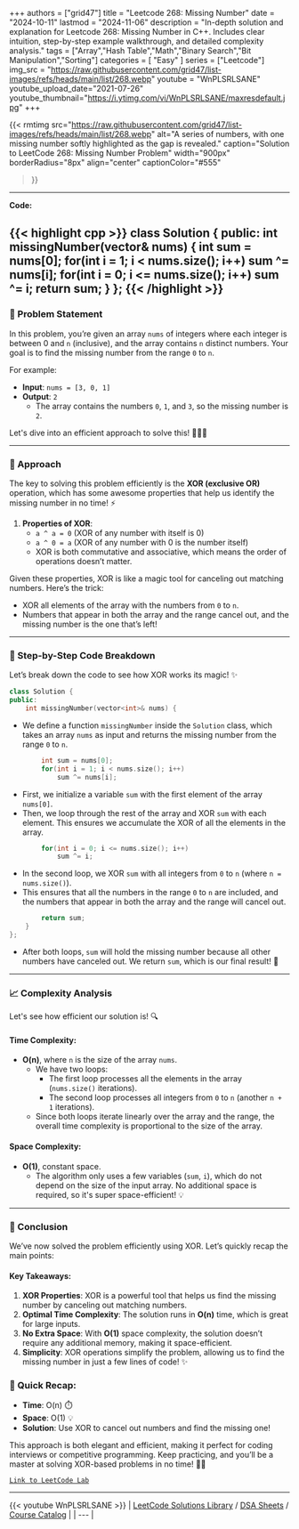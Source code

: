
+++
authors = ["grid47"]
title = "Leetcode 268: Missing Number"
date = "2024-10-11"
lastmod = "2024-11-06"
description = "In-depth solution and explanation for Leetcode 268: Missing Number in C++. Includes clear intuition, step-by-step example walkthrough, and detailed complexity analysis."
tags = ["Array","Hash Table","Math","Binary Search","Bit Manipulation","Sorting"]
categories = [
    "Easy"
]
series = ["Leetcode"]
img_src = "https://raw.githubusercontent.com/grid47/list-images/refs/heads/main/list/268.webp"
youtube = "WnPLSRLSANE"
youtube_upload_date="2021-07-26"
youtube_thumbnail="https://i.ytimg.com/vi/WnPLSRLSANE/maxresdefault.jpg"
+++


{{< rmtimg 
    src="https://raw.githubusercontent.com/grid47/list-images/refs/heads/main/list/268.webp" 
    alt="A series of numbers, with one missing number softly highlighted as the gap is revealed."
    caption="Solution to LeetCode 268: Missing Number Problem"
    width="900px"
    borderRadius="8px"
    align="center" 
    captionColor="#555"
>}}
---
**Code:**

{{< highlight cpp >}}
class Solution {
public:
    int missingNumber(vector<int>& nums) {
        int sum = nums[0];
        for(int i = 1; i < nums.size(); i++)
            sum ^= nums[i];
        for(int i = 0; i <= nums.size(); i++)
            sum ^= i;
        return sum;
    }
};
{{< /highlight >}}
---

### 🚀 Problem Statement

In this problem, you’re given an array `nums` of integers where each integer is between 0 and `n` (inclusive), and the array contains `n` distinct numbers. Your goal is to find the missing number from the range `0` to `n`. 

For example:
- **Input**: `nums = [3, 0, 1]`
- **Output**: `2`
  - The array contains the numbers `0`, `1`, and `3`, so the missing number is `2`.

Let's dive into an efficient approach to solve this! 🏃‍♂️💨

---

### 🧠 Approach

The key to solving this problem efficiently is the **XOR (exclusive OR)** operation, which has some awesome properties that help us identify the missing number in no time! ⚡

1. **Properties of XOR**:
   - `a ^ a = 0` (XOR of any number with itself is 0)
   - `a ^ 0 = a` (XOR of any number with 0 is the number itself)
   - XOR is both commutative and associative, which means the order of operations doesn’t matter.

Given these properties, XOR is like a magic tool for canceling out matching numbers. Here’s the trick:
- XOR all elements of the array with the numbers from `0` to `n`.
- Numbers that appear in both the array and the range cancel out, and the missing number is the one that’s left!

---

### 🔨 Step-by-Step Code Breakdown

Let’s break down the code to see how XOR works its magic! ✨

```cpp
class Solution {
public:
    int missingNumber(vector<int>& nums) {
```
- We define a function `missingNumber` inside the `Solution` class, which takes an array `nums` as input and returns the missing number from the range `0` to `n`.

```cpp
        int sum = nums[0];
        for(int i = 1; i < nums.size(); i++)
            sum ^= nums[i];
```
- First, we initialize a variable `sum` with the first element of the array `nums[0]`. 
- Then, we loop through the rest of the array and XOR `sum` with each element. This ensures we accumulate the XOR of all the elements in the array.

```cpp
        for(int i = 0; i <= nums.size(); i++)
            sum ^= i;
```
- In the second loop, we XOR `sum` with all integers from `0` to `n` (where `n = nums.size()`).
- This ensures that all the numbers in the range `0` to `n` are included, and the numbers that appear in both the array and the range will cancel out.

```cpp
        return sum;
    }
};
```
- After both loops, `sum` will hold the missing number because all other numbers have canceled out. We return `sum`, which is our final result! 🎉

---

### 📈 Complexity Analysis

Let's see how efficient our solution is! 🔍

#### Time Complexity:
- **O(n)**, where `n` is the size of the array `nums`. 
  - We have two loops:
    - The first loop processes all the elements in the array (`nums.size()` iterations).
    - The second loop processes all integers from `0` to `n` (another `n + 1` iterations).
  - Since both loops iterate linearly over the array and the range, the overall time complexity is proportional to the size of the array.

#### Space Complexity:
- **O(1)**, constant space. 
  - The algorithm only uses a few variables (`sum`, `i`), which do not depend on the size of the input array. No additional space is required, so it's super space-efficient! 💡

---

### 🏁 Conclusion

We’ve now solved the problem efficiently using XOR. Let’s quickly recap the main points:

#### Key Takeaways:
1. **XOR Properties**: XOR is a powerful tool that helps us find the missing number by canceling out matching numbers.
2. **Optimal Time Complexity**: The solution runs in **O(n)** time, which is great for large inputs.
3. **No Extra Space**: With **O(1)** space complexity, the solution doesn’t require any additional memory, making it space-efficient.
4. **Simplicity**: XOR operations simplify the problem, allowing us to find the missing number in just a few lines of code! ✨

### 🎯 Quick Recap:
- **Time**: O(n) ⏱️
- **Space**: O(1) 💡
- **Solution**: Use XOR to cancel out numbers and find the missing one!

This approach is both elegant and efficient, making it perfect for coding interviews or competitive programming. Keep practicing, and you’ll be a master at solving XOR-based problems in no time! 💪🎉

[`Link to LeetCode Lab`](https://leetcode.com/problems/missing-number/description/)

---
{{< youtube WnPLSRLSANE >}}
| [LeetCode Solutions Library](https://grid47.xyz/leetcode/) / [DSA Sheets](https://grid47.xyz/sheets/) / [Course Catalog](https://grid47.xyz/courses/) |
| --- |
